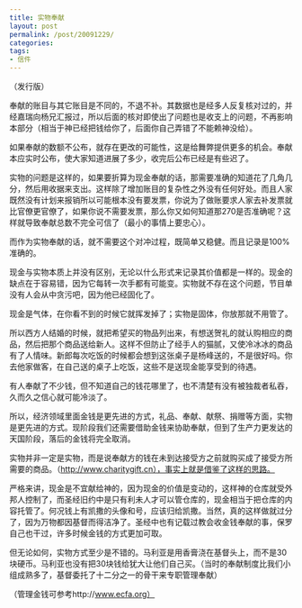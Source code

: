 ```yaml
---
title: 实物奉献
layout: post
permalink: /post/20091229/
categories: 
tags:
- 信件
---
```


（发行版）

奉献的账目与其它账目是不同的，不退不补。其数据也是经多人反复核对过的，并经嘉瑞向杨兄汇报过，所以后面的核对即使出了问题也是收支上的问题，不再影响本部分（相当于神已经把钱给你了，后面你自己弄错了不能赖神没给）。

如果奉献的数额不公布，就存在更改的可能性，这是给舞弊提供更多的机会。奉献本应实时公布，使大家知道进展了多少，收完后公布已经是有些迟了。

实物的问题是这样的，如果要折算为现金奉献的话，那需要准确的知道花了几角几分，然后用收据来支出。这样除了增加账目的复杂性之外没有任何好处。而且人家既然没有计划来报销所以可能根本没有要发票，你说为了做账要求人家去补发票就比官僚更官僚了，如果你说不需要发票，那么你又如何知道那270是否准确呢？这样就导致奉献总数不完全可信了（最小的事情上要忠心）。

而作为实物奉献的话，就不需要这个对冲过程，既简单又稳健。而且记录是100%准确的。

现金与实物本质上并没有区别，无论以什么形式来记录其价值都是一样的。现金的缺点在于容易错，因为它每转一次手都有可能变。实物就不存在这个问题，节目单没有人会从中贪污吧，因为他已经固化了。

现金是气体，在你看不到的时候它就挥发掉了；实物是固体，你放那就不用管了。

所以西方人结婚的时候，就把希望买的物品列出来，有想送贺礼的就认购相应的商品，然后把那个商品送给新人。这样不但防止了经手人的猫腻，又使冷冰冰的商品有了人情味。新郎每次吃饭的时候都会想到这张桌子是杨峰送的，不是很好吗。你去他家做客，在自己送的桌子上吃饭，这些不是送现金能享受到的待遇。

有人奉献了不少钱，但不知道自己的钱花哪里了，也不清楚有没有被独裁者私吞，久而久之信心就可能冷淡了。

所以，经济领域里面金钱是更先进的方式，礼品、奉献、献祭、捐赠等方面，实物是更先进的方式。现阶段我们还需要借助金钱来协助奉献，但到了生产力更发达的天国阶段，落后的金钱将完全取消。

实物并非一定是实物，而是说奉献方的钱在未到达接受方之前就购买成了接受方所需要的商品。（http://www.charitygift.cn），事实上就是借鉴了这样的思路。

严格来讲，现金是不宜献给神的，因为现金的价值是变动的，这样神的仓库就受外邦人控制了，而圣经旧约中是只有利未人才可以管仓库的，现金相当于把仓库的内容托管了。何况钱上有凯撒的头像和号，应该归给凯撒。当然，真的这样做就过分了，因为万物都因基督而得洁净了。圣经中也有记载过教会收金钱奉献的事，保罗自己也干过，许多时候金钱的方式更加可取。

但无论如何，实物方式至少是不错的。马利亚是用香膏浇在基督头上，而不是30块硬币。马利亚也没有把30块钱给犹大让他们自己买。（当时的奉献制度比我们小组成熟多了，基督委托了十二分之一的骨干来专职管理奉献）

（管理金钱可参考http://www.ecfa.org）

